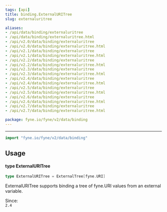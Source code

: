 ```yaml
---
tags: [api]
title: binding.ExternalURITree
slug: externaluritree

aliases:
- /api/data/binding/externaluritree
- /api/data/binding/externaluritree.html
- /api/v2.0/data/binding/externaluritree
- /api/v2.0/data/binding/externaluritree.html
- /api/v2.1/data/binding/externaluritree
- /api/v2.1/data/binding/externaluritree.html
- /api/v2.2/data/binding/externaluritree
- /api/v2.2/data/binding/externaluritree.html
- /api/v2.3/data/binding/externaluritree
- /api/v2.3/data/binding/externaluritree.html
- /api/v2.4/data/binding/externaluritree
- /api/v2.4/data/binding/externaluritree.html
- /api/v2.5/data/binding/externaluritree
- /api/v2.5/data/binding/externaluritree.html
- /api/v2.6/data/binding/externaluritree
- /api/v2.6/data/binding/externaluritree.html
- /api/v2.7/data/binding/externaluritree
- /api/v2.7/data/binding/externaluritree.html

package: fyne.io/fyne/v2/data/binding
---
```



---
```go
import "fyne.io/fyne/v2/data/binding"
```

## Usage

#### type ExternalURITree

```go
type ExternalURITree = ExternalTree[fyne.URI]
```

ExternalURITree supports binding a tree of fyne.URI values from an external variable.


<div class="since">Since: <code>
2.4</code></div>
